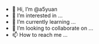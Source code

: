 - 👋 Hi, I’m @a5yuan
- 👀 I’m interested in ...
- 🌱 I’m currently learning ...
- 💞️ I’m looking to collaborate on ...
- 📫 How to reach me ...

<!---
a5yuan/a5yuan is a ✨ special ✨ repository because its `README.md` (this file) appears on your GitHub profile.
You can click the Preview link to take a look at your changes.
--->
